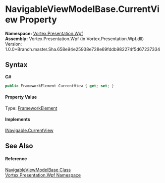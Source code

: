 # NavigableViewModelBase.CurrentView Property 
 

**Namespace:**&nbsp;<a href="N_Vortex_Presentation_Wpf.md">Vortex.Presentation.Wpf</a><br />**Assembly:**&nbsp;Vortex.Presentation.Wpf (in Vortex.Presentation.Wpf.dll) Version: 1.0.0+Branch.master.Sha.658e94e25938e728e69fddb982274f5d67237334

## Syntax

**C#**<br />
``` C#
public FrameworkElement CurrentView { get; set; }
```


#### Property Value
Type: <a href="https://docs.microsoft.com/dotnet/api/system.windows.frameworkelement" target="_blank">FrameworkElement</a>

#### Implements
<a href="P_Vortex_Presentation_Wpf_INavigable_CurrentView.md">INavigable.CurrentView</a><br />

## See Also


#### Reference
<a href="T_Vortex_Presentation_Wpf_NavigableViewModelBase.md">NavigableViewModelBase Class</a><br /><a href="N_Vortex_Presentation_Wpf.md">Vortex.Presentation.Wpf Namespace</a><br />